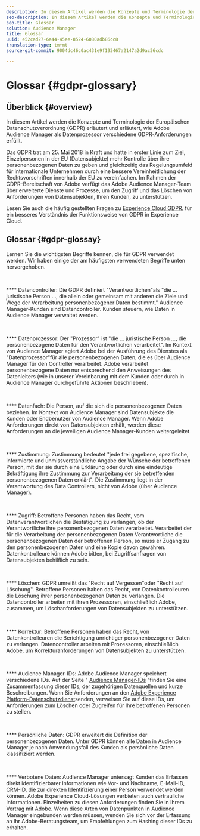 ```yaml
---
description: In diesem Artikel werden die Konzepte und Terminologie der Europäischen Datenschutzverordnung (GDPR) erläutert und erläutert, wie Adobe Audience Manager als Datenprozessor verschiedene GDPR-Anforderungen erfüllt.
seo-description: In diesem Artikel werden die Konzepte und Terminologie der Europäischen Datenschutzverordnung (GDPR) erläutert und erläutert, wie Adobe Audience Manager als Datenprozessor verschiedene GDPR-Anforderungen erfüllt.
seo-title: Glossar
solution: Audience Manager
title: Glossar
uuid: e52cad27-6a44-45ee-8524-6080adb86cc8
translation-type: tm+mt
source-git-commit: 9004dc46c0ac431e9f193467a2147a2d9ac36cdc

---
```



# Glossar {#gdpr-glossary}

## Überblick {#overview}

In diesem Artikel werden die Konzepte und Terminologie der Europäischen Datenschutzverordnung (GDPR) erläutert und erläutert, wie Adobe Audience Manager als Datenprozessor verschiedene GDPR-Anforderungen erfüllt.

Das GDPR trat am 25. Mai 2018 in Kraft und hatte in erster Linie zum Ziel, Einzelpersonen in der EU (Datensubjekte) mehr Kontrolle über ihre personenbezogenen Daten zu geben und gleichzeitig das Regelungsumfeld für internationale Unternehmen durch eine bessere Vereinheitlichung der Rechtsvorschriften innerhalb der EU zu vereinfachen. Im Rahmen der GDPR-Bereitschaft von Adobe verfügt das Adobe Audience Manager-Team über erweiterte Dienste und Prozesse, um den Zugriff und das Löschen von Anforderungen von Datensubjekten, Ihren Kunden, zu unterstützen.

Lesen Sie auch die häufig gestellten Fragen zu [Experience Cloud GDPR.](https://www.adobe.io/apis/cloudplatform/gdpr/docs/alldocs.html#!api-specification/markdown/narrative/gdpr/gdpr-faq.md) für ein besseres Verständnis der Funktionsweise von GDPR in Experience Cloud.

## Glossar {#gdpr-glossay}

Lernen Sie die wichtigsten Begriffe kennen, die für GDPR verwendet werden. Wir haben einige der am häufigsten verwendeten Begriffe unten hervorgehoben.

 

**** Datencontroller: Die GDPR definiert "Verantwortlichen"als "die ... juristische Person ..., die allein oder gemeinsam mit anderen die Ziele und Wege der Verarbeitung personenbezogener Daten bestimmt." Audience Manager-Kunden sind Datencontroller. Kunden steuern, wie Daten in Audience Manager verwaltet werden.

 

**** Datenprozessor: Der "Prozessor" ist "die ... juristische Person ..., die personenbezogene Daten für den Verantwortlichen verarbeitet". Im Kontext von Audience Manager agiert Adobe bei der Ausführung des Dienstes als "Datenprozessor"für alle personenbezogenen Daten, die es über Audience Manager für den Controller verarbeitet. Adobe verarbeitet personenbezogene Daten nur entsprechend den Anweisungen des Datenleiters (wie in unserer Vereinbarung mit dem Kunden oder durch in Audience Manager durchgeführte Aktionen beschrieben).

 

**** Datenfach: Die Person, auf die sich die personenbezogenen Daten beziehen. Im Kontext von Audience Manager sind Datensubjekte die Kunden oder Endbenutzer von Audience Manager. Wenn Adobe Anforderungen direkt von Datensubjekten erhält, werden diese Anforderungen an die jeweiligen Audience Manager-Kunden weitergeleitet.

 

**** Zustimmung: Zustimmung bedeutet "jede frei gegebene, spezifische, informierte und unmissverständliche Angabe der Wünsche der betroffenen Person, mit der sie durch eine Erklärung oder durch eine eindeutige Bekräftigung ihre Zustimmung zur Verarbeitung der sie betreffenden personenbezogenen Daten erklärt". Die Zustimmung liegt in der Verantwortung des Data Controllers, nicht von Adobe (über Audience Manager).

 

**** Zugriff: Betroffene Personen haben das Recht, vom Datenverantwortlichen die Bestätigung zu verlangen, ob der Verantwortliche ihre personenbezogenen Daten verarbeitet. Verarbeitet der für die Verarbeitung der personenbezogenen Daten Verantwortliche die personenbezogenen Daten der betroffenen Person, so muss er Zugang zu den personenbezogenen Daten und eine Kopie davon gewähren. Datenkontrolleure können Adobe bitten, bei Zugriffsanfragen von Datensubjekten behilflich zu sein.

 

**** Löschen: GDPR umreißt das "Recht auf Vergessen"oder "Recht auf Löschung". Betroffene Personen haben das Recht, von Datenkontrolleuren die Löschung ihrer personenbezogenen Daten zu verlangen. Die Datencontroller arbeiten mit ihren Prozessoren, einschließlich Adobe, zusammen, um Löschanforderungen von Datensubjekten zu unterstützen.

 

**** Korrektur: Betroffene Personen haben das Recht, von Datenkontrolleuren die Berichtigung unrichtiger personenbezogener Daten zu verlangen. Datencontroller arbeiten mit Prozessoren, einschließlich Adobe, um Korrekturanforderungen von Datensubjekten zu unterstützen.

 

**** Audience Manager-IDs: Adobe Audience Manager speichert verschiedene IDs. Auf der Seite " [Audience Manager-IDs](data-privacy-ids.md) "finden Sie eine Zusammenfassung dieser IDs, der zugehörigen Datenquellen und kurze Beschreibungen. Wenn Sie Anforderungen an den [Adobe Experience Platform-Datenschutzdienst](https://www.adobe.io/apis/experienceplatform/home/services/privacy-service.html)senden, verweisen Sie auf diese IDs, um Anforderungen zum Löschen oder Zugreifen für Ihre betroffenen Personen zu stellen.

 

**** Persönliche Daten: GDPR erweitert die Definition der personenbezogenen Daten. Unter GDPR können alle Daten in Audience Manager je nach Anwendungsfall des Kunden als persönliche Daten klassifiziert werden.

 

**** Verbotene Daten: Audience Manager untersagt Kunden das Erfassen direkt identifizierbarer Informationen wie Vor- und Nachname, E-Mail-ID, CRM-ID, die zur direkten Identifizierung einer Person verwendet werden können. Adobe Experience Cloud-Lösungen verbieten auch vertrauliche Informationen. Einzelheiten zu diesen Anforderungen finden Sie in Ihrem Vertrag mit Adobe. Wenn diese Arten von Datenpunkten in Audience Manager eingebunden werden müssen, wenden Sie sich vor der Erfassung an Ihr Adobe-Beratungsteam, um Empfehlungen zum Hashing dieser IDs zu erhalten.
